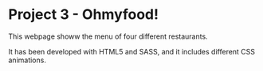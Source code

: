 # Project 3 - Ohmyfood!

This webpage showw the menu of four different restaurants.

It has been developed with HTML5 and SASS, and it includes different CSS animations.
